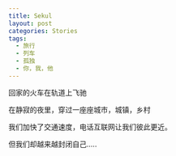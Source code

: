 ```yaml
---
title: Sekul
layout: post
categories: Stories
tags: 
  - 旅行
  - 列车
  - 孤独
  - 你，我，他
---
```



回家的火车在轨道上飞驰

在静寂的夜里，穿过一座座城市，城镇，乡村

我们加快了交通速度，电话互联网让我们彼此更近。

但我们却越来越封闭自己.....
